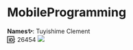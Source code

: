 # MobileProgramming

**Names✨**: Tuyishime Clement   
**🆔**: 26454 
<img src="https://t.bkit.co/w_668d4fa89c4a8.gif" />